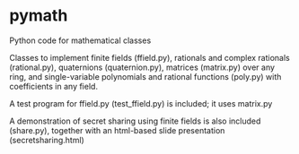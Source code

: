 pymath
======

Python code for mathematical classes

Classes to implement finite fields (ffield.py), rationals and complex rationals (rational.py),
quaternions (quaternion.py), matrices (matrix.py) over any ring, and
single-variable polynomials and rational functions (poly.py) with coefficients in any field.

A test program for ffield.py (test_ffield.py) is included; it uses matrix.py

A demonstration of secret sharing using finite fields is also included (share.py),
together with an html-based slide presentation (secretsharing.html)
